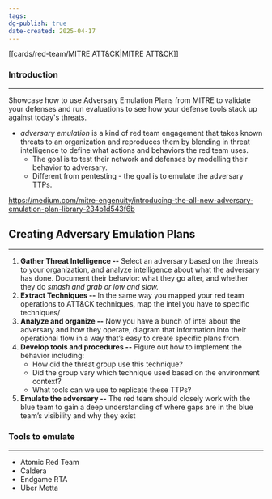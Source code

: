 ```yaml
---
tags: 
dg-publish: true
date-created: 2025-04-17
---
```

[[cards/red-team/MITRE ATT&CK|MITRE ATT&CK]]
### Introduction
---
Showcase how to use Adversary Emulation Plans from MITRE to validate your defenses and run evaluations to see how your defense tools stack up against today's threats.

- _adversary emulation_ is a kind of red team engagement that takes known threats to an organization and reproduces them by blending in threat intelligence to define what actions and behaviors the red team uses. 
	- The goal is to test their network and defenses by modelling their behavior to adversary.
	- Different from pentesting - the goal is to emulate the adversary TTPs.

https://medium.com/mitre-engenuity/introducing-the-all-new-adversary-emulation-plan-library-234b1d543f6b
## Creating Adversary Emulation Plans
---
1. **Gather Threat Intelligence --** Select an adversary based on the threats to your organization, and analyze intelligence about what the adversary has done. Document their behavior: what they go after, and whether they do _smash and grab or low and slow._
2. **Extract Techniques --** In the same way you mapped your red team operations to ATT&CK techniques, map the intel you have to specific techniques/
3. **Analyze and organize --** Now you have a bunch of intel about the adversary and how they operate, diagram that information into their operational flow in a way that’s easy to create specific plans from.
4. **Develop tools and procedures --** Figure out how to implement the behavior including:
	- How did the threat group use this technique?
	- Did the group vary which technique used based on the environment context?
	- What tools can we use to replicate these TTPs?
5. **Emulate the adversary --** The red team should closely work with the blue team to gain a deep understanding of where gaps are in the blue team’s visibility and why they exist
### Tools to emulate
---
- Atomic Red Team
- Caldera
- Endgame RTA
- Uber Metta


